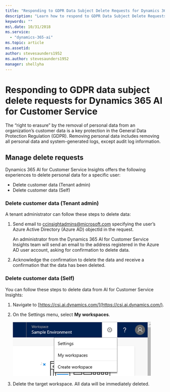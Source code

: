 ```yaml
---
title: "Responding to GDPR Data Subject Delete Requests for Dynamics 365 AI for Customer Service"
description: "Learn how to respond​ to GDPR Data Subject Delete Requests for Dynamics 365 AI for Customer Service."
keywords: ""
ms\.date: 10/31/2018
ms.service:
  - "dynamics-365-ai"
ms.topic: article
ms.assetid: 
author: stevesaunders1952
ms.author: stevesaunders1952
manager: shellyha
---
```



<!--from editor: Should it be AI for Customer Service Insights in the first heading? (And do you even need that in the heading?-->


# Responding to GDPR data subject delete requests for Dynamics 365 AI for Customer Service

The “right to erasure” by the removal of personal data from an organization’s customer data is a key protection in the General Data Protection Regulation (GDPR). Removing personal data includes removing all personal data and system-generated logs, except audit log information.

## Manage delete requests

Dynamics 365 AI for Customer Service Insights offers the following experiences to delete personal data for a specific user:

* Delete customer data (Tenant admin)
* Delete customer data (Self)

### Delete customer data (Tenant admin)

A tenant administrator can follow these steps to delete data:

<!--from editor: Changed AAD to Azure Active Directory (Azure AD). Please confirm.-->

1. Send email to ccinsightadmins@microsoft.com specifying the user’s Azure Active Directory (Azure AD) objectId in the request.

    An administrator from the Dynamics 365 AI for Customer Service Insights team will send an email to the address registered in the Azure AD user account, asking for confirmation to delete data.
2. Acknowledge the confirmation to delete the data and receive a confirmation that the data has been deleted.

### Delete customer data (Self)

You can follow these steps to delete data from AI for Customer Service Insights:

1. Navigate to [https://csi.ai.dynamics.com/](https://csi.ai.dynamics.com/).
2. On the Settings menu, select **My workspaces**.

    ![Delete data](media/ai-csi-gdpr-delete.png)

3. Delete the target workspace. All data will be immediately deleted.
